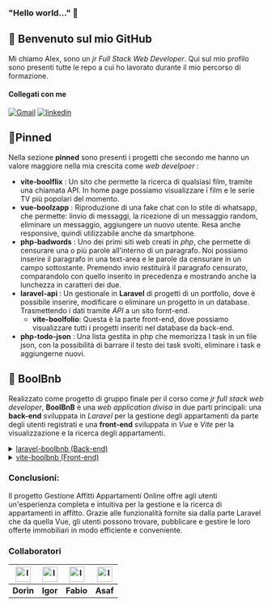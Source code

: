### "Hello world..." 👻
## 📂 Benvenuto sul mio GitHub
Mi chiamo Alex, sono un *jr Full Stack Web Developer*. Qui sul mio profilo sono presenti tutte le repo a cui ho lavorato durante il mio percorso di formazione.
#### Collegati con me 
[![Gmail](https://img.shields.io/static/v1?message=Gmail&logo=gmail&label=&color=D14836&logoColor=white&labelColor=&style=for-the-badge)](mailto:alex.rummolo02@gmail.com)
[![linkedin](https://img.shields.io/badge/linkedin-0A66C2?style=for-the-badge&logo=linkedin&logoColor=white)]([https://www.linkedin.com/](https://www.linkedin.com/in/alex-rummolo-7a7aba2b9/))

## 📌Pinned
Nella sezione **pinned** sono presenti i progetti che secondo me hanno un valore maggiore nella mia crescita come *web develpoer* :
- **vite-boolflix** : Un sito che permette la ricerca di qualsiasi film, tramite una chiamata API. In home page possiamo visualizzare i film e le serie TV più popolari del momento.
- **vue-boolzapp** : Riproduzione di una fake chat con lo stile di whatsapp, che permette: linvio di messaggi, la ricezione di un messaggio random, eliminare un messaggio, aggiungere un nuovo utente. Resa anche responsive, quindi utilizzabile anche da smartphone.
- **php-badwords** : Uno dei primi siti web creati in *php*, che permette di censurare una o più parole all'interno di un paragrafo. Noi possiamo inserire il paragrafo in una text-area e le parole da censurare in un campo sottostante. Premendo invio restituirà il paragrafo censurato, comparandolo con quello inserito in precedenza e mostrando anche la lunchezza in caratteri dei due. 
- **laravel-api** : Un gestionale in **Laravel** di progetti di un portfolio, dove è possibile inserire, modificare o eliminare un progetto in un database. Trasmettendo i dati tramite *API* a un sito fornt-end.
  - **vite-boolfolio**: Questa è la parte front-end, dove possiamo visualizzare tutti i progetti inseriti nel database da back-end.
- **php-todo-json** : Una lista gestita in php che memorizza I task in un file json, con la possibilità di barrare il testo dei task svolti, eliminare i task e aggiungerne nuovi.
## 💼 BoolBnb
Realizzato come progetto di gruppo finale per il corso come *jr full stack web developer*, **BoolBnB** è una *web application divisa* in due parti principali: una **back-end** sviluppata in *Laravel* per la gestione degli appartamenti da parte degli utenti registrati e una **front-end** sviluppata in *Vue* e *Vite* per la visualizzazione e la ricerca degli appartamenti.
  
<details>
  <summary><a href="https://github.com/alex02r/laravel-boolbnb">laravel-boolbnb (Back-end)</a></summary>
  
  - Funzionalità:
    - **Registrazione e Autenticazione Utenti:** Gli utenti possono registrarsi e accedere alla piattaforma per gestire i propri appartamenti.
    - **Inserimento Appartamenti:** Gli utenti possono inserire le informazioni dei propri appartamenti nel database, inclusi dettagli come l'indirizzo, le caratteristiche e le immagini.
    - **Sponsorizzazione Appartamenti:** Gli utenti hanno la possibilità di sponsorizzare i propri appartamenti, garantendo loro una maggiore visibilità sulla home page o nelle pagine di ricerca.
    - **Statistiche di Visualizzazione:** Gli utenti possono visualizzare le statistiche relative alle visualizzazioni dei propri appartamenti, consentendo loro di valutare l'efficacia delle loro inserzioni.
    - **Messaggistica Integrata:** Gli utenti possono ricevere e gestire i messaggi ricevuti relativi ai propri appartamenti, tutto in una sezione dedicata dell'applicazione.
</details>
<details>
  <summary><a href="https://github.com/alex02r/vite-boolbnb">vite-boolbnb (Front-end)</a> </summary>

  - Funzionaluta:
    - **Homepage Dinamica:** La homepage presenta in evidenza gli appartamenti sponsorizzati, offrendo agli utenti una panoramica rapida delle migliori offerte disponibili.
    - **Ricerca Avanzata:** Gli utenti possono effettuare una ricerca avanzata degli appartamenti utilizzando una barra di ricerca con autocompletamento, filtrando per indirizzo e raggio di distanza desiderato.
    - **Visualizzazione Dettagliata Appartamento:** Gli utenti possono visualizzare i dettagli completi di ciascun appartamento, inclusi i servizi offerti, le immagini e una mappa interattiva per identificarne la posizione esatta.
    - **Messaggistica Diretta:** Gli utenti possono inviare messaggi diretti ai proprietari degli appartamenti direttamente dalla pagina di visualizzazione dell'appartamento, semplificando il processo di contatto e di richiesta di informazioni aggiuntive.
</details>

### Conclusioni:

Il progetto Gestione Affitti Appartamenti Online offre agli utenti un'esperienza completa e intuitiva per la gestione e la ricerca di appartamenti in affitto. Grazie alle funzionalità fornite sia dalla parte Laravel che da quella Vue, gli utenti possono trovare, pubblicare e gestire le loro offerte immobiliari in modo efficiente e conveniente.

### Collaboratori

| [<img src="https://avatars.githubusercontent.com/u/146065546?v=4" width="30px;" alt="Immagine Profilo Dorìn"/>](https://github.com/DorinVieru) | [<img src="https://avatars.githubusercontent.com/u/146549805?v=4" width="30px;" alt="Immagine Profilo Igor"/>](https://github.com/igorgaidolfi) | [<img src="https://avatars.githubusercontent.com/u/146652757?v=4" width="30px;" alt="Immagine Profilo Fabio"/>](https://github.com/Fabio9494) | [<img src="https://avatars.githubusercontent.com/u/83594117?v=4" width="30px;" alt="Immagine Profilo Asaf"/>](https://github.com/asafcastigliano) |
|---|---|---|---|
| **Dorìn** | **Igor** | **Fabio** | **Asaf** |
